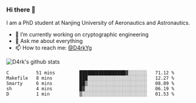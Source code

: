 ### Hi there 👋

I am a PhD student at Nanjing University of Aeronautics and Astronautics.

- 🔭 I’m currently working on cryptographic engineering
- 💬 Ask me about everything
- 📫 How to reach me: [@D4rkYg](https://twitter.com/D4rkYg)

![D4rk's github stats](https://github-readme-stats.vercel.app/api?username=dd4rk&show_icons=true&title_color=fff&icon_color=79ff97&text_color=9f9f9f&bg_color=151515)

<!--START_SECTION:waka-->
```text
C          51 mins         █████████████████▓░░░░░░░   71.12 % 
Makefile   8 mins          ███░░░░░░░░░░░░░░░░░░░░░░   12.27 % 
Smarty     6 mins          ██▒░░░░░░░░░░░░░░░░░░░░░░   08.89 % 
sh         4 mins          █▓░░░░░░░░░░░░░░░░░░░░░░░   06.19 % 
D          1 min           ▒░░░░░░░░░░░░░░░░░░░░░░░░   01.53 % 
```
<!--END_SECTION:waka-->
